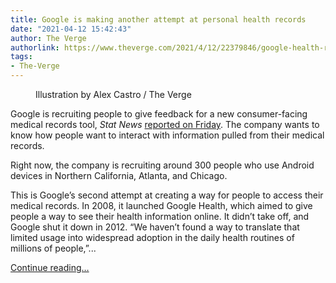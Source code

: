 ```yaml
---
title: Google is making another attempt at personal health records
date: "2021-04-12 15:42:43"
author: The Verge
authorlink: https://www.theverge.com/2021/4/12/22379846/google-health-record-data-app-android
tags:
- The-Verge
---
```

<figure>
      <img alt="" src="https://cdn.vox-cdn.com/thumbor/g_3TPIhcjuJgw_6OaYLUFLfEd68=/0x0:2040x1360/1310x873/cdn.vox-cdn.com/uploads/chorus_image/image/69113302/acastro_210121_1777_google_0001.0.jpg" />
        <figcaption>Illustration by Alex Castro / The Verge</figcaption>
    </figure>

  <p id="9SuMOA">Google is recruiting people to give feedback for a new consumer-facing medical records tool, <em>Stat News </em><a href="https://www.statnews.com/2021/04/09/google-health-records-app-care-studio/">reported on Friday</a>. The company wants to know how people want to interact with information pulled from their medical records. </p>
<p id="m0DU0G">Right now, the company is recruiting around 300 people who use Android devices in Northern California, Atlanta, and Chicago. </p>
<p id="25PYkO">This is Google’s second attempt at creating a way for people to access their medical records. In 2008, it launched Google Health, which aimed to give people a way to see their health information online. It didn’t take off, and Google shut it down in 2012. “We haven’t found a way to translate that limited usage into widespread adoption in the daily health routines of millions of people,”...</p>
  <p>
    <a href="https://www.theverge.com/2021/4/12/22379846/google-health-record-data-app-android">Continue reading&hellip;</a>
  </p>